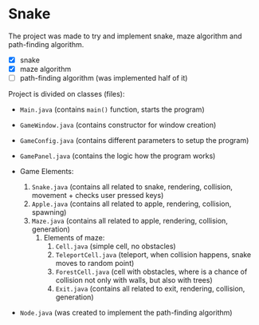 # Snake
The project was made to try and implement snake, maze algorithm and path-finding algorithm.

 - [x] snake
 - [x] maze algorithm
 - [ ] path-finding algorithm (was implemented half of it)

Project is divided on classes (files):
- `Main.java` (contains `main()` function, starts the program)
- `GameWindow.java` (contains constructor for window creation)
- `GameConfig.java` (contains different parameters to setup the program)
- `GamePanel.java` (contains the logic how the program works)

- Game Elements:
	1. `Snake.java` (contains all related to snake, rendering, collision, movement + checks user pressed keys)
	2. `Apple.java` (contains all related to apple, rendering, collision, spawning)
	3. `Maze.java` (contains all related to apple, rendering, collision, generation)
		1. Elements of maze:
			1. `Cell.java` (simple cell, no obstacles)
			2. `TeleportCell.java` (teleport, when collision happens, snake moves to random point)
			3. `ForestCell.java` (cell with obstacles, where is a chance of collision not only with walls, but also with trees)
			4. `Exit.java` (contains all related to exit, rendering, collision, generation)

- `Node.java` (was created to implement the path-finding algorithm)
